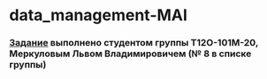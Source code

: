 # data_management-MAI
### [Задание](https://github.com/Dermogod/data_management-MAI/edit/master/hw_1.sql) выполнено студентом группы Т12О-101М-20, Меркуловым Львом Владимировичем (№ 8 в списке группы)
